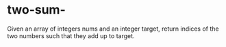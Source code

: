 # two-sum-
Given an array of integers nums and an integer target, return indices of the two numbers such that they add up to target.
